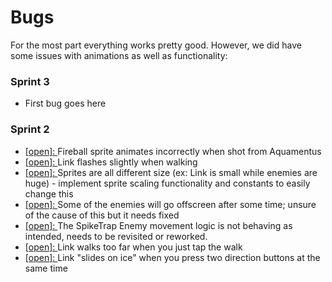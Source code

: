 # Bugs
For the most part everything works pretty good. However, we did have some issues with animations as well as functionality:
### Sprint 3
- First bug goes here
### Sprint 2
- [[open]: ](../sprint2/Bugs.md)Fireball sprite animates incorrectly when shot from Aquamentus
- [[open]: ](../sprint2/Bugs.md)Link flashes slightly when walking 
- [[open]: ](../sprint2/Bugs.md)Sprites are all different size (ex: Link is small while enemies are huge) - implement sprite scaling functionality and constants to easily change this 
- [[open]: ](../sprint2/Bugs.md)Some of the enemies will go offscreen after some time; unsure of the cause of this but it needs fixed 
- [[open]: ](../sprint2/Bugs.md)The SpikeTrap Enemy movement logic is not behaving as intended, needs to be revisited or reworked. 
- [[open]: ](../sprint2/Bugs.md)Link walks too far when you just tap the walk 
- [[open]: ](../sprint2/Bugs.md)Link "slides on ice" when you press two direction buttons at the same time

